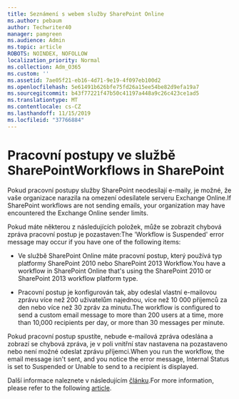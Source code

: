 ```yaml
---
title: Seznámení s webem služby SharePoint Online
ms.author: pebaum
author: Techwriter40
manager: pamgreen
ms.audience: Admin
ms.topic: article
ROBOTS: NOINDEX, NOFOLLOW
localization_priority: Normal
ms.collection: Adm_O365
ms.custom: ''
ms.assetid: 7ae05f21-eb16-4d71-9e19-4f097eb100d2
ms.openlocfilehash: 5e61491b626bfe75fd26a15ee54be82d9efa19a7
ms.sourcegitcommit: b43f77221f47b50c41197a448a9c26c423ce1ad5
ms.translationtype: MT
ms.contentlocale: cs-CZ
ms.lasthandoff: 11/15/2019
ms.locfileid: "37766884"
---
```

# <a name="workflows-in-sharepoint"></a><span data-ttu-id="3eda8-102">Pracovní postupy ve službě SharePoint</span><span class="sxs-lookup"><span data-stu-id="3eda8-102">Workflows in SharePoint</span></span>

<span data-ttu-id="3eda8-103">Pokud pracovní postupy služby SharePoint neodesílají e-maily, je možné, že vaše organizace narazila na omezení odesílatele serveru Exchange Online.</span><span class="sxs-lookup"><span data-stu-id="3eda8-103">If SharePoint workflows are not sending emails, your organization may have encountered the Exchange Online sender limits.</span></span>

<span data-ttu-id="3eda8-104">Pokud máte některou z následujících položek, může se zobrazit chybová zpráva pracovní postup je pozastaven:</span><span class="sxs-lookup"><span data-stu-id="3eda8-104">The 'Workflow is Suspended' error message may occur if you have one of the following items:</span></span>

- <span data-ttu-id="3eda8-105">Ve službě SharePoint Online máte pracovní postup, který používá typ platformy SharePoint 2010 nebo SharePoint 2013 Workflow.</span><span class="sxs-lookup"><span data-stu-id="3eda8-105">You have a workflow in SharePoint Online that's using the SharePoint 2010 or SharePoint 2013 workflow platform type.</span></span>

- <span data-ttu-id="3eda8-106">Pracovní postup je konfigurován tak, aby odeslal vlastní e-mailovou zprávu více než 200 uživatelům najednou, více než 10 000 příjemců za den nebo více než 30 zpráv za minutu.</span><span class="sxs-lookup"><span data-stu-id="3eda8-106">The workflow is configured to send a custom email message to more than 200 users at a time, more than 10,000 recipients per day, or more than 30 messages per minute.</span></span>

<span data-ttu-id="3eda8-107">Pokud pracovní postup spustíte, nebude e-mailová zpráva odeslána a zobrazí se chybová zpráva, je v poli vnitřní stav nastavena na pozastaveno nebo není možné odeslat zprávu příjemci.</span><span class="sxs-lookup"><span data-stu-id="3eda8-107">When you run the workflow, the email message isn't sent, and you notice the error message, Internal Status is set to Suspended or Unable to send to a recipient is displayed.</span></span>

<span data-ttu-id="3eda8-108">Další informace naleznete v následujícím [článku](https://docs.microsoft.com/sharepoint/support/workflows/configured-workflow-fails-running).</span><span class="sxs-lookup"><span data-stu-id="3eda8-108">For more information, please refer to the following [article](https://docs.microsoft.com/sharepoint/support/workflows/configured-workflow-fails-running).</span></span>

